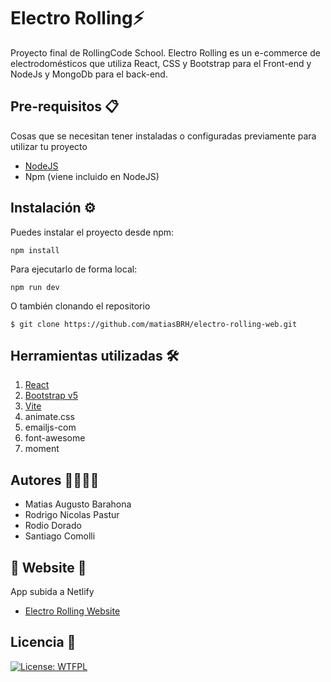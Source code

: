 # Electro Rolling:zap:

Proyecto final de RollingCode School. Electro Rolling es un e-commerce de electrodomésticos que utiliza React, CSS y Bootstrap para el Front-end y NodeJs y MongoDb para el back-end.

## Pre-requisitos 📋

Cosas que se necesitan tener instaladas o configuradas previamente para utilizar tu proyecto

- [NodeJS](https://nodejs.org/en/)
- Npm (viene incluido en NodeJS)

## Instalación ⚙️

Puedes instalar el proyecto desde npm:

`npm install`

Para ejecutarlo de forma local:

`npm run dev`

O también clonando el repositorio

`$ git clone https://github.com/matiasBRH/electro-rolling-web.git`

## Herramientas utilizadas 🛠️

1. [React](https://reactjs.org/)
2. [Bootstrap v5](https://getbootstrap.com/)
3. [Vite](https://vitejs.dev/)
4. animate.css
5. emailjs-com
6. font-awesome
7. moment

## Autores 👩‍💻👨‍💻

- Matias Augusto Barahona
- Rodrigo Nicolas Pastur
- Rodio Dorado
- Santiago Comolli

## 🌟 Website 🌟

App subida a Netlify

- [Electro Rolling Website](https://electrorolling.netlify.app/)

## Licencia 📄

[![License: WTFPL](https://img.shields.io/badge/License-WTFPL-brightgreen.svg)](http://www.wtfpl.net/about/)
